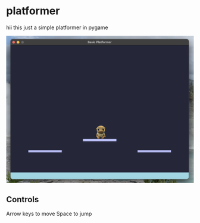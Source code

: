 # platformer
hii this just a simple platformer in pygame

![game photo](images/game_photo.png)

## Controls
Arrow keys to move
Space to jump
